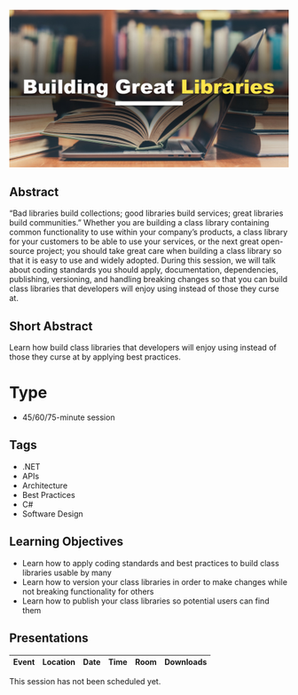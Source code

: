 ![Building Great Libraries](Thumbnail.jpg)

## Abstract
“Bad libraries build collections; good libraries build services; great libraries build communities.” Whether you are building a class library containing common functionality to use within your company’s products, a class library for your customers to be able to use your services, or the next great open-source project; you should take great care when building a class library so that it is easy to use and widely adopted.  During this session, we will talk about coding standards you should apply, documentation, dependencies, publishing, versioning, and handling breaking changes so that you can build class libraries that developers will enjoy using instead of those they curse at.

## Short Abstract
Learn how build class libraries that developers will enjoy using instead of those they curse at by applying best practices.

# Type
* 45/60/75-minute session

## Tags
* .NET
* APIs
* Architecture
* Best Practices
* C#
* Software Design

## Learning Objectives
* Learn how to apply coding standards and best practices to build class libraries usable by many
* Learn how to version your class libraries in order to make changes while not breaking functionality for others
* Learn how to publish your class libraries so potential users can find them

## Presentations

| Event | Location | Date | Time | Room | Downloads |
|-------|:--------:|-----:|-----:|-----:|----------:|
This session has not been scheduled yet.

